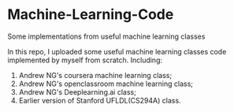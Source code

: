 # Machine-Learning-Code
Some implementations from useful machine learning classes

In this repo, I uploaded some useful machine learning classes code implemented by myself from scratch.
Including:
1. Andrew NG's coursera machine learning class;
2. Andrew NG's openclassroom machine learning class;
3. Andrew NG's Deeplearning.ai class;
4. Earlier version of Stanford UFLDL(CS294A) class.
